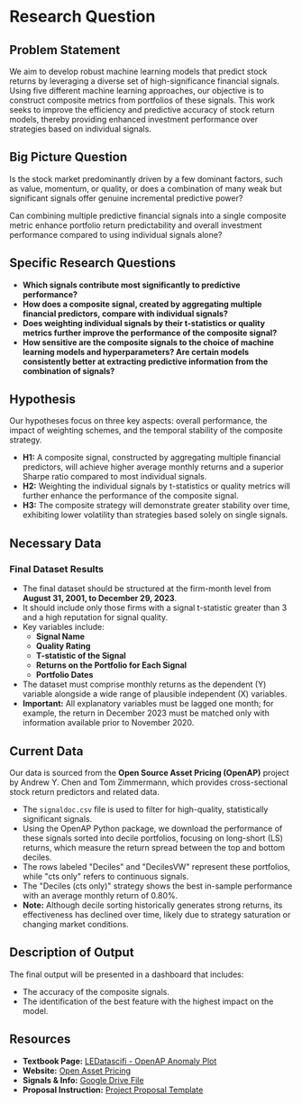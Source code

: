 # Research Question

## Problem Statement
We aim to develop robust machine learning models that predict stock returns by leveraging a diverse set of high-significance financial signals. Using five different machine learning approaches, our objective is to construct composite metrics from portfolios of these signals. This work seeks to improve the efficiency and predictive accuracy of stock return models, thereby providing enhanced investment performance over strategies based on individual signals.

## Big Picture Question
Is the stock market predominantly driven by a few dominant factors, such as value, momentum, or quality, or does a combination of many weak but significant signals offer genuine incremental predictive power?

Can combining multiple predictive financial signals into a single composite metric enhance portfolio return predictability and overall investment performance compared to using individual signals alone?

## Specific Research Questions
- **Which signals contribute most significantly to predictive performance?**
- **How does a composite signal, created by aggregating multiple financial predictors, compare with individual signals?**
- **Does weighting individual signals by their t-statistics or quality metrics further improve the performance of the composite signal?**
- **How sensitive are the composite signals to the choice of machine learning models and hyperparameters? Are certain models consistently better at extracting predictive information from the combination of signals?**

## Hypothesis
Our hypotheses focus on three key aspects: overall performance, the impact of weighting schemes, and the temporal stability of the composite strategy.

- **H1:** A composite signal, constructed by aggregating multiple financial predictors, will achieve higher average monthly returns and a superior Sharpe ratio compared to most individual signals.
- **H2:** Weighting the individual signals by t-statistics or quality metrics will further enhance the performance of the composite signal.
- **H3:** The composite strategy will demonstrate greater stability over time, exhibiting lower volatility than strategies based solely on single signals.

## Necessary Data

### Final Dataset Results
- The final dataset should be structured at the firm-month level from **August 31, 2001, to December 29, 2023**.
- It should include only those firms with a signal t-statistic greater than 3 and a high reputation for signal quality.
- Key variables include:
  - **Signal Name**
  - **Quality Rating**
  - **T-statistic of the Signal**
  - **Returns on the Portfolio for Each Signal**
  - **Portfolio Dates**
- The dataset must comprise monthly returns as the dependent (Y) variable alongside a wide range of plausible independent (X) variables.
- **Important:** All explanatory variables must be lagged one month; for example, the return in December 2023 must be matched only with information available prior to November 2020.

## Current Data
Our data is sourced from the **Open Source Asset Pricing (OpenAP)** project by Andrew Y. Chen and Tom Zimmermann, which provides cross-sectional stock return predictors and related data.

- The `signaldoc.csv` file is used to filter for high-quality, statistically significant signals.
- Using the OpenAP Python package, we download the performance of these signals sorted into decile portfolios, focusing on long-short (LS) returns, which measure the return spread between the top and bottom deciles.
- The rows labeled "Deciles" and "DecilesVW" represent these portfolios, while "cts only" refers to continuous signals.
- The "Deciles (cts only)" strategy shows the best in-sample performance with an average monthly return of 0.80%.
- **Note:** Although decile sorting historically generates strong returns, its effectiveness has declined over time, likely due to strategy saturation or changing market conditions.

## Description of Output
The final output will be presented in a dashboard that includes:
- The accuracy of the composite signals.
- The identification of the best feature with the highest impact on the model.

## Resources
- **Textbook Page:** [LEDatascifi - OpenAP Anomaly Plot](https://ledatascifi.github.io/ledatascifi-2025/content/05/05e_OpenAP_anomaly_plot.html)
- **Website:** [Open Asset Pricing](https://www.openassetpricing.com/)
- **Signals & Info:** [Google Drive File](https://drive.google.com/file/d/1Sev9s6cPFUGgxp1pFiej0lGzpsMqJCI2/view)
- **Proposal Instruction:** [Project Proposal Template](https://ledatascifi.github.io/ledatascifi-2025/content/assignments/project_prop_template.html)
